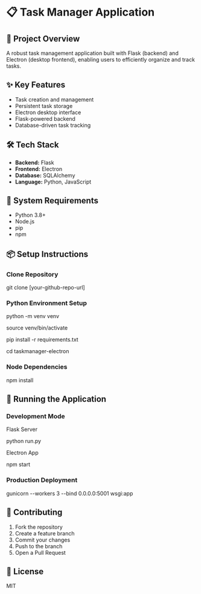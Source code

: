 # 📋 Task Manager Application

## 🚀 Project Overview
A robust task management application built with Flask (backend) and Electron (desktop frontend), enabling users to efficiently organize and track tasks.

## ✨ Key Features
- Task creation and management
- Persistent task storage
- Electron desktop interface
- Flask-powered backend
- Database-driven task tracking

## 🛠 Tech Stack
- **Backend:** Flask
- **Frontend:** Electron
- **Database:** SQLAlchemy
- **Language:** Python, JavaScript

## 🔧 System Requirements
- Python 3.8+
- Node.js
- pip
- npm

## 📦 Setup Instructions

### Clone Repository
git clone [your-github-repo-url]

### Python Environment Setup
python -m venv venv

source venv/bin/activate

pip install -r requirements.txt

cd taskmanager-electron

### Node Dependencies

npm install

## 🚀 Running the Application

### Development Mode

Flask Server

python run.py

Electron App

npm start

### Production Deployment

gunicorn --workers 3 --bind 0.0.0.0:5001 wsgi:app

## 🤝 Contributing
1. Fork the repository
2. Create a feature branch
3. Commit your changes
4. Push to the branch
5. Open a Pull Request

## 📄 License
MIT
